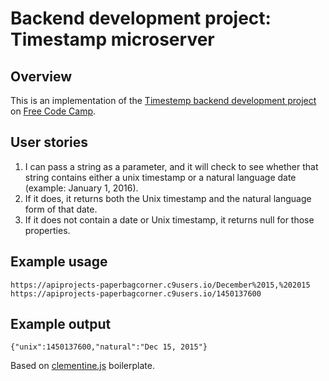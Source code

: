 # Backend development project: Timestamp microserver

## Overview

This is an implementation of the [Timestemp backend development project](http://www.freecodecamp.com/challenges/timestamp-microservice) on [Free Code Camp](http://www.freecodecamp.com).

## User stories

1. I can pass a string as a parameter, and it will check to see whether that string contains either a unix timestamp or a natural language date (example: January 1, 2016).
2. If it does, it returns both the Unix timestamp and the natural language form of that date.
3. If it does not contain a date or Unix timestamp, it returns null for those properties.

## Example usage

```
https://apiprojects-paperbagcorner.c9users.io/December%2015,%202015
https://apiprojects-paperbagcorner.c9users.io/1450137600
```

## Example output

```
{"unix":1450137600,"natural":"Dec 15, 2015"}
```

Based on [clementine.js](http://www.clementinejs.com) boilerplate.